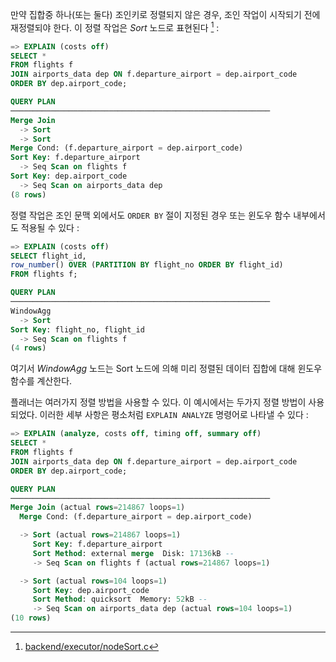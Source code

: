 만약 집합중 하나(또는 둘다) 조인키로 정렬되지 않은 경우, 조인 작업이 시작되기 전에 재정렬되야 한다. 이 정렬 작업은 *Sort* 노드로 표현된다 [^1] :

```sql
=> EXPLAIN (costs off)
SELECT * 
FROM flights f
JOIN airports_data dep ON f.departure_airport = dep.airport_code
ORDER BY dep.airport_code;

QUERY PLAN
──────────────────────────────────────────────────────────
Merge Join
  -> Sort
  -> Sort
Merge Cond: (f.departure_airport = dep.airport_code)
Sort Key: f.departure_airport
  -> Seq Scan on flights f
Sort Key: dep.airport_code
  -> Seq Scan on airports_data dep
(8 rows)
```

정렬 작업은 조인 문맥 외에서도 `ORDER BY` 절이 지정된 경우 또는 윈도우 함수 내부에서도 적용될 수 있다 : 

```sql
=> EXPLAIN (costs off)
SELECT flight_id,
row_number() OVER (PARTITION BY flight_no ORDER BY flight_id)
FROM flights f;

QUERY PLAN
──────────────────────────────────────────────────────────
WindowAgg
  -> Sort
Sort Key: flight_no, flight_id
  -> Seq Scan on flights f
(4 rows)
```

여기서 *WindowAgg* 노드는 Sort 노드에 의해 미리 정렬된 데이터 집합에 대해 윈도우 함수를 계산한다.

플래너는  여러가지 정렬 방법을 사용할 수 있다. 이 예시에서는 두가지 정렬 방법이 사용되었다.
이러한 세부 사항은  평소처럼 `EXPLAIN ANALYZE` 명령어로 나타낼 수 있다 : 

```sql
=> EXPLAIN (analyze, costs off, timing off, summary off)
SELECT * 
FROM flights f
JOIN airports_data dep ON f.departure_airport = dep.airport_code
ORDER BY dep.airport_code;

QUERY PLAN
──────────────────────────────────────────────────────────
Merge Join (actual rows=214867 loops=1)
  Merge Cond: (f.departure_airport = dep.airport_code)

  -> Sort (actual rows=214867 loops=1)
     Sort Key: f.departure_airport 
     Sort Method: external merge  Disk: 17136kB --
     -> Seq Scan on flights f (actual rows=214867 loops=1)

  -> Sort (actual rows=104 loops=1)
     Sort Key: dep.airport_code 
     Sort Method: quicksort  Memory: 52kB --
     -> Seq Scan on airports_data dep (actual rows=104 loops=1)
(10 rows)
```



[^1]:[backend/executor/nodeSort.c](https://git.postgresql.org/gitweb/?p=postgresql.git;a=blob;f=src/backend/executor/nodeSort.c;hb=REL_14_STABLE)
[^2]:[backend/executor/nodeWindowAgg.c](https://git.postgresql.org/gitweb/?p=postgresql.git;a=blob;f=src/backend/executor/nodeWindowAgg.c;hb=REL_14_STABLE)